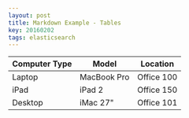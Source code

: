 ```yaml
---
layout: post
title: Markdown Example - Tables
key: 20160202
tags: elasticsearch
---
```


Computer Type | Model       | Location
------------- | ----------- | -----------------
Laptop        | MacBook Pro | Office 100
iPad          | iPad 2      | Office 150
Desktop       | iMac 27"    | Office 101

